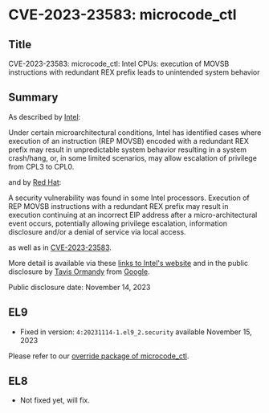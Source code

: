 # CVE-2023-23583: microcode_ctl

## Title

CVE-2023-23583: microcode_ctl: Intel CPUs: execution of MOVSB instructions with redundant REX prefix leads to unintended system behavior

## Summary

As described by [Intel](https://www.openwall.com/lists/oss-security/2023/11/14/4):

Under certain microarchitectural conditions, Intel has identified cases where execution of an instruction (REP MOVSB) encoded with a redundant REX prefix may result in unpredictable system behavior resulting in a system crash/hang, or, in some limited scenarios, may allow escalation of privilege from CPL3 to CPL0.

and by [Red Hat](https://access.redhat.com/security/cve/CVE-2023-23583):

A security vulnerability was found in some Intel processors. Execution of REP MOVSB instructions with a redundant REX prefix may result in execution continuing at an incorrect EIP address after a micro-architectural event occurs, potentially allowing privilege escalation, information disclosure and/or a denial of service via local access.

as well as in [CVE-2023-23583](https://www.cve.org/CVERecord?id=CVE-2023-23583).

More detail is available via these [links to Intel's website](https://www.openwall.com/lists/oss-security/2023/11/14/7) and in the public disclosure by [Tavis Ormandy](https://lock.cmpxchg8b.com/reptar.html) from [Google](https://cloud.google.com/blog/products/identity-security/google-researchers-discover-reptar-a-new-cpu-vulnerability).

Public disclosure date: November 14, 2023

## EL9

- Fixed in version: `4:20231114-1.el9_2.security` available November 15, 2023

Please refer to our [override package of microcode_ctl](../packages/microcode_ctl.md).

## EL8

- Not fixed yet, will fix.
